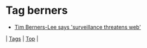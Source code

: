 <!--
title: Tag berners
date: 2020-06-28T15:26:59.080Z
tags:
-->
# Tag berners

 * [Tim Berners-Lee says 'surveillance threatens web'](67876146386.md)

| [Tags](tags.md) | [Top](index.md) |
